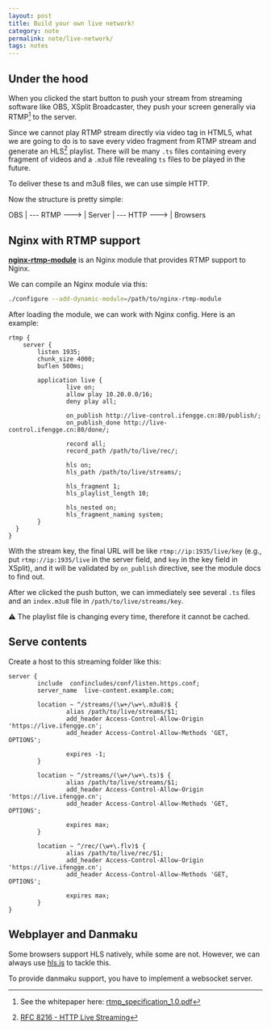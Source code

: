 ```yaml
---
layout: post
title: Build your own live network!
category: note
permalink: note/live-network/
tags: notes
---
```


## Under the hood
When you clicked the start button to push your stream from streaming software like OBS, XSplit Broadcaster, they push your screen generally via RTMP[^1] to the server.

Since we cannot play RTMP stream directly via video tag in HTML5, what we are going to do is to save every video fragment from RTMP stream and generate an HLS[^2] playlist. There will be many `.ts` files containing every fragment of videos and a `.m3u8` file revealing `ts` files to be played in the future. 

To deliver these ts and m3u8 files, we can use simple HTTP.

Now the structure is pretty simple:

OBS | --- RTMP ---> | Server | --- HTTP ---> | Browsers

## Nginx with RTMP support
**[nginx-rtmp-module](https://github.com/arut/nginx-rtmp-module)** is an Nginx module that provides RTMP support to Nginx.

We can compile an Nginx module via this:
```sh
./configure --add-dynamic-module=/path/to/nginx-rtmp-module
```

After loading the module, we can work with Nginx config. Here is an example:
```nginx
rtmp {
    server {
        listen 1935;
        chunk_size 4000;
        buflen 500ms;
        
        application live {
                live on;
                allow play 10.20.0.0/16;
                deny play all;

                on_publish http://live-control.ifengge.cn:80/publish/;
                on_publish_done http://live-control.ifengge.cn:80/done/;

                record all;
                record_path /path/to/live/rec/;

                hls on;
                hls_path /path/to/live/streams/;

                hls_fragment 1;
                hls_playlist_length 10;

                hls_nested on;
                hls_fragment_naming system;
        }
  }
}
```
With the stream key, the final URL will be like `rtmp://ip:1935/live/key` (e.g., put `rtmp://ip:1935/live` in the server field, and `key` in the key field in XSplit), and it will be validated by `on_publish` directive, see the module docs to find out.

After we clicked the push button, we can immediately see several `.ts` files and an `index.m3u8` file in `/path/to/live/streams/key`. 

⚠️ The playlist file is changing every time, therefore it cannot be cached.

## Serve contents
Create a host to this streaming folder like this:
```nginx
server {
        include  confincludes/conf/listen.https.conf;
        server_name  live-content.example.com;

        location ~ ^/streams/(\w+/\w+\.m3u8)$ {
                alias /path/to/live/streams/$1;
                add_header Access-Control-Allow-Origin 'https://live.ifengge.cn';
                add_header Access-Control-Allow-Methods 'GET, OPTIONS';

                expires -1;
        }

        location ~ ^/streams/(\w+/\w+\.ts)$ {
                alias /path/to/live/streams/$1;
                add_header Access-Control-Allow-Origin 'https://live.ifengge.cn';
                add_header Access-Control-Allow-Methods 'GET, OPTIONS';

                expires max;
        }

        location ~ ^/rec/(\w+\.flv)$ {
                alias /path/to/live/rec/$1;
                add_header Access-Control-Allow-Origin 'https://live.ifengge.cn';
                add_header Access-Control-Allow-Methods 'GET, OPTIONS';

                expires max;
        }
}
```

## Webplayer and Danmaku
Some browsers support HLS natively, while some are not. However, we can always use [hls.js](https://github.com/video-dev/hls.js/) to tackle this.

To provide danmaku support, you have to implement a websocket server.

[^1]: See the whitepaper here: [rtmp_specification_1.0.pdf](https://wwwimages2.adobe.com/content/dam/acom/en/devnet/rtmp/pdf/rtmp_specification_1.0.pdf)
[^2]: [RFC 8216 - HTTP Live Streaming](https://tools.ietf.org/html/rfc8216)
